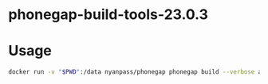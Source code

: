 # phonegap-build-tools-23.0.3

# Usage

```bash
docker run -v "$PWD":/data nyanpass/phonegap phonegap build --verbose android -- --gradleArg=-PcdvBuildToolsVersion=23.0.3
```
